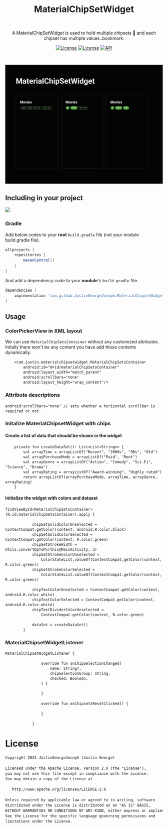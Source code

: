<h1 align="center">MaterialChipSetWidget</h1></br>
<p align="center">
A MaterialChipSetWidget is used to hold multiple chipsets 🤩 and each chipset has multiple values.:bookmark:
</p>

<p align="center">
   <a href="https://androidweekly.net/issues/issue-512"><img alt="License" src="https://justingeorgejoseph.github.io/badges/badge.svg"/></a>
  <a href="https://opensource.org/licenses/Apache-2.0"><img alt="License" src="https://img.shields.io/badge/License-Apache%202.0-blue.svg"/></a>
  <a href="https://android-arsenal.com/api?level=21"><img alt="API" src="https://img.shields.io/badge/API-21%2B-brightgreen.svg?style=flat"/></a>
</p> <br>

<p align="center">
<img src="/demo/header_image.png" />
</p>

## Including in your project 
[![](https://jitpack.io/v/JustinGeorgeJoseph/MaterialChipsetWidget.svg)](https://jitpack.io/#JustinGeorgeJoseph/MaterialChipsetWidget)

### Gradle 
Add below codes to your **root** `build.gradle` file (not your module build.gradle file).
```gradle
allprojects {
    repositories {
        mavenCentral()
    }
}
```
And add a dependency code to your **module**'s `build.gradle` file.
```gradle
dependencies {
    implementation 'com.github.JustinGeorgeJoseph:MaterialChipsetWidget:v1.0.1'
}
```

## Usage
### ColorPickerView in XML layout
We can use `MaterialChipSetsContainer` without any customized attributes.<br>
Initally there won't be any content you have add those contents dynamically.
```
    <com.justin.materialchipsetwidget.MaterialChipSetsContainer
        android:id="@+id/materialChipSetsContainer"
        android:layout_width="match_parent"
        android:scrollbars="none"
        android:layout_height="wrap_content"/>
  ```      
 
 ### Attribute descriptions
 
```
android:scrollbars="none" // sets whether a horizontal scrollbar is required or not.
```
### Initalize MaterialChipsetWidget with chips
#### Create a list of data that should be shown in the widget
```
    private fun createDataSet(): List<List<String>> {
        val arrayTime = arrayListOf("Recent", "2000s", "90s", "Old")
        val arrayPurchaseMode = arrayListOf("Paid", "Rent")
        val arrayGenre = arrayListOf("Action", "Comedy", "Sci-Fi", "Science", "Drama")
        val arrayRating = arrayListOf("Award-winning", "Highly rated")
        return arrayListOf(arrayPurchaseMode, arrayTime, arrayGenre, arrayRating)
    }
```
#### Initialize the widget with colors and dataset
```
findViewById<MaterialChipSetsContainer>(R.id.materialChipSetsContainer).apply {

            chipSetSolidColorUnselected = ContextCompat.getColor(context, android.R.color.black)
            chipSetSolidColorSelected = ContextCompat.getColor(context, R.color.green)
            chipSetStrokeWidth = Utils.convertDpToPx(this@MainActivity, 3)
            chipSetStrokeColorUnselected =
                ColorStateList.valueOf(ContextCompat.getColor(context, R.color.green))
            chipSetStrokeColorSelected =
                ColorStateList.valueOf(ContextCompat.getColor(context, R.color.green))

            chipTextColorUnselected = ContextCompat.getColor(context, android.R.color.white)
            chipTextColorSelected = ContextCompat.getColor(context, android.R.color.white)
            chipTextDividerColorUnselected =
                ContextCompat.getColor(context, R.color.green)

            dataSet = createDataSet()
        }
```

### MaterialChipsetWidgetListener
```
MaterialChipsetWidgetListener {

                override fun onChipSelectionChanged(
                    name: String?,
                    chipSelectionGroup: String,
                    checked: Boolean,
                ) {
                    
                }

                override fun onChipsetsResetClicked() {
                   
                }

            }
```


# License
```xml
Copyright 2022 JustinGeorgeJoseph (Justin George)

Licensed under the Apache License, Version 2.0 (the "License");
you may not use this file except in compliance with the License.
You may obtain a copy of the License at

   http://www.apache.org/licenses/LICENSE-2.0

Unless required by applicable law or agreed to in writing, software
distributed under the License is distributed on an "AS IS" BASIS,
WITHOUT WARRANTIES OR CONDITIONS OF ANY KIND, either express or implied.
See the License for the specific language governing permissions and
limitations under the License.
```

